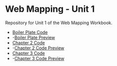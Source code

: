 # Web Mapping - Unit 1
Repository for Unit 1 of the Web Mapping Workbook.
- [Boiler Plate Code](boilerplate/index.html)   
- -[Boiler Plate Preview](https://sounny.github.io/unit-jp/boilerplate/index.html)
- [Chapter 2 Code](Chapter02/index.html)        
- -[Chapter 2 Code Preview](https://sounny.github.io/unit-jp/Chapter02/index.html)
- [Chapter 3 Code](Chapter03/index.html)        
- -[Chapter 3 Code Preview](https://sounny.github.io/unit-jp/Chapter03/index.html)
